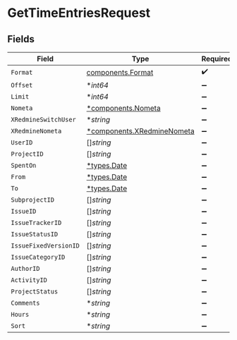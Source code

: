 # GetTimeEntriesRequest


## Fields

| Field                                                                   | Type                                                                    | Required                                                                | Description                                                             | Example                                                                 |
| ----------------------------------------------------------------------- | ----------------------------------------------------------------------- | ----------------------------------------------------------------------- | ----------------------------------------------------------------------- | ----------------------------------------------------------------------- |
| `Format`                                                                | [components.Format](../../models/components/format.md)                  | :heavy_check_mark:                                                      | N/A                                                                     |                                                                         |
| `Offset`                                                                | **int64*                                                                | :heavy_minus_sign:                                                      | N/A                                                                     |                                                                         |
| `Limit`                                                                 | **int64*                                                                | :heavy_minus_sign:                                                      | N/A                                                                     |                                                                         |
| `Nometa`                                                                | [*components.Nometa](../../models/components/nometa.md)                 | :heavy_minus_sign:                                                      | N/A                                                                     |                                                                         |
| `XRedmineSwitchUser`                                                    | **string*                                                               | :heavy_minus_sign:                                                      | N/A                                                                     | jsmith                                                                  |
| `XRedmineNometa`                                                        | [*components.XRedmineNometa](../../models/components/xredminenometa.md) | :heavy_minus_sign:                                                      | N/A                                                                     |                                                                         |
| `UserID`                                                                | []*string*                                                              | :heavy_minus_sign:                                                      | N/A                                                                     |                                                                         |
| `ProjectID`                                                             | []*string*                                                              | :heavy_minus_sign:                                                      | N/A                                                                     |                                                                         |
| `SpentOn`                                                               | [*types.Date](../../types/date.md)                                      | :heavy_minus_sign:                                                      | N/A                                                                     |                                                                         |
| `From`                                                                  | [*types.Date](../../types/date.md)                                      | :heavy_minus_sign:                                                      | N/A                                                                     |                                                                         |
| `To`                                                                    | [*types.Date](../../types/date.md)                                      | :heavy_minus_sign:                                                      | N/A                                                                     |                                                                         |
| `SubprojectID`                                                          | []*string*                                                              | :heavy_minus_sign:                                                      | N/A                                                                     |                                                                         |
| `IssueID`                                                               | []*string*                                                              | :heavy_minus_sign:                                                      | N/A                                                                     |                                                                         |
| `IssueTrackerID`                                                        | []*string*                                                              | :heavy_minus_sign:                                                      | N/A                                                                     |                                                                         |
| `IssueStatusID`                                                         | []*string*                                                              | :heavy_minus_sign:                                                      | N/A                                                                     |                                                                         |
| `IssueFixedVersionID`                                                   | []*string*                                                              | :heavy_minus_sign:                                                      | N/A                                                                     |                                                                         |
| `IssueCategoryID`                                                       | []*string*                                                              | :heavy_minus_sign:                                                      | N/A                                                                     |                                                                         |
| `AuthorID`                                                              | []*string*                                                              | :heavy_minus_sign:                                                      | N/A                                                                     |                                                                         |
| `ActivityID`                                                            | []*string*                                                              | :heavy_minus_sign:                                                      | N/A                                                                     |                                                                         |
| `ProjectStatus`                                                         | []*string*                                                              | :heavy_minus_sign:                                                      | N/A                                                                     |                                                                         |
| `Comments`                                                              | **string*                                                               | :heavy_minus_sign:                                                      | N/A                                                                     |                                                                         |
| `Hours`                                                                 | **string*                                                               | :heavy_minus_sign:                                                      | N/A                                                                     |                                                                         |
| `Sort`                                                                  | **string*                                                               | :heavy_minus_sign:                                                      | N/A                                                                     | spent_on:desc                                                           |